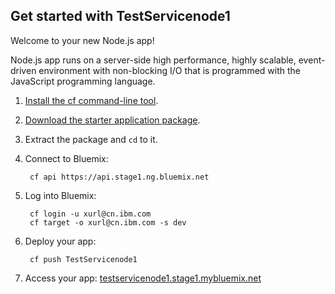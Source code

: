 Get started with TestServicenode1
-----------------------------------
Welcome to your new Node.js app!

Node.js app runs on a server-side high performance, highly scalable, event-driven environment with non-blocking I/O that is programmed with the JavaScript programming language.

1. [Install the cf command-line tool](https://www.stage1.ng.bluemix.net/docs/#starters/BuildingWeb.html#install_cf).
2. [Download the starter application package](https://console.stage1.ng.bluemix.net:443/rest/../rest/apps/ae6278b4-f0eb-4ed3-9f9a-3e6baf6ac7ac/starter-download).
3. Extract the package and `cd` to it.
4. Connect to Bluemix:

		cf api https://api.stage1.ng.bluemix.net

5. Log into Bluemix:

		cf login -u xurl@cn.ibm.com
		cf target -o xurl@cn.ibm.com -s dev

6. Deploy your app:

		cf push TestServicenode1

7. Access your app: [testservicenode1.stage1.mybluemix.net](//testservicenode1.stage1.mybluemix.net)

